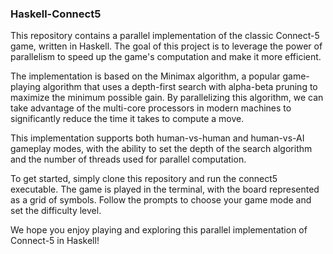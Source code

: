 ### Haskell-Connect5

This repository contains a parallel implementation of the classic Connect-5 game, written in Haskell. The goal of this project is to leverage the power of parallelism to speed up the game's computation and make it more efficient.

The implementation is based on the Minimax algorithm, a popular game-playing algorithm that uses a depth-first search with alpha-beta pruning to maximize the minimum possible gain. By parallelizing this algorithm, we can take advantage of the multi-core processors in modern machines to significantly reduce the time it takes to compute a move.

This implementation supports both human-vs-human and human-vs-AI gameplay modes, with the ability to set the depth of the search algorithm and the number of threads used for parallel computation.

To get started, simply clone this repository and run the connect5 executable. The game is played in the terminal, with the board represented as a grid of symbols. Follow the prompts to choose your game mode and set the difficulty level.

We hope you enjoy playing and exploring this parallel implementation of Connect-5 in Haskell!

